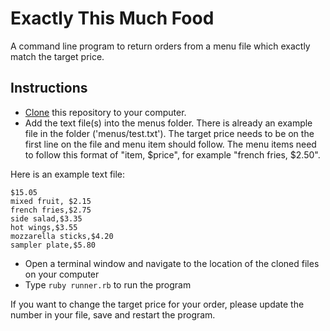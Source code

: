 # Exactly This Much Food

A command line program to return orders from a menu file which exactly match the target price. 

## Instructions

* [Clone](https://help.github.com/articles/cloning-a-repository/) this repository to your computer.
* Add the text file(s) into the menus folder. There is already an example file in the folder ('menus/test.txt').  The target price needs to be on the first line on the file and menu item should follow.  The menu items need to follow this format of "item, $price", for example "french fries, $2.50".  

Here is an example text file:
```text
$15.05
mixed fruit, $2.15
french fries,$2.75
side salad,$3.35
hot wings,$3.55
mozzarella sticks,$4.20
sampler plate,$5.80
```

* Open a terminal window and navigate to the location of the cloned files on your computer
* Type `ruby runner.rb` to run the program


If you want to change the target price for your order, please update the number in your file, save and restart the program.   





